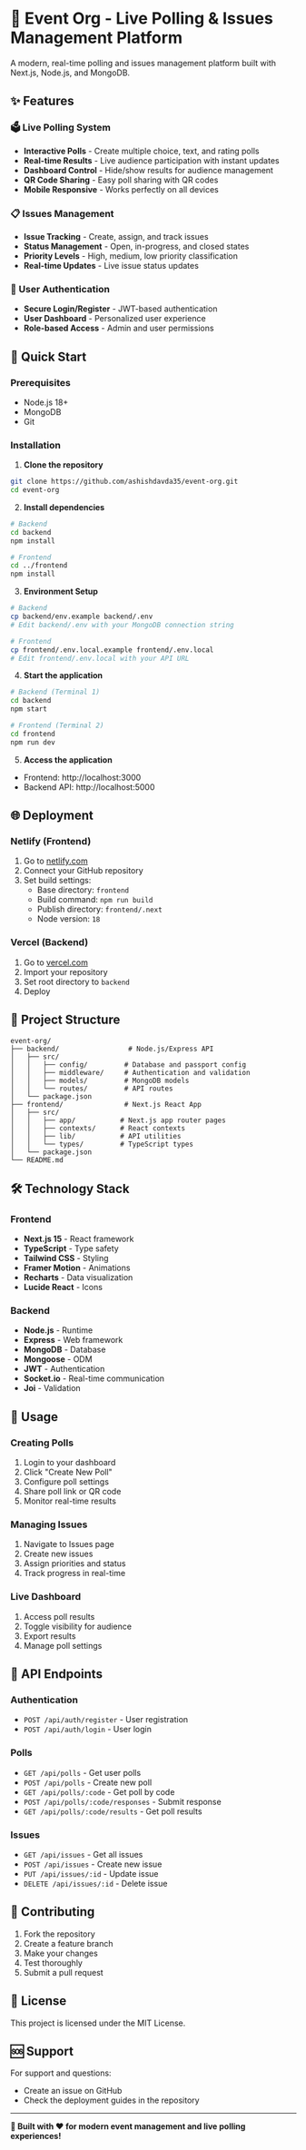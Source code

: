 # 🎯 Event Org - Live Polling & Issues Management Platform

A modern, real-time polling and issues management platform built with Next.js, Node.js, and MongoDB.

## ✨ Features

### 🗳️ Live Polling System
- **Interactive Polls** - Create multiple choice, text, and rating polls
- **Real-time Results** - Live audience participation with instant updates
- **Dashboard Control** - Hide/show results for audience management
- **QR Code Sharing** - Easy poll sharing with QR codes
- **Mobile Responsive** - Works perfectly on all devices

### 📋 Issues Management
- **Issue Tracking** - Create, assign, and track issues
- **Status Management** - Open, in-progress, and closed states
- **Priority Levels** - High, medium, low priority classification
- **Real-time Updates** - Live issue status updates

### 🔐 User Authentication
- **Secure Login/Register** - JWT-based authentication
- **User Dashboard** - Personalized user experience
- **Role-based Access** - Admin and user permissions

## 🚀 Quick Start

### Prerequisites
- Node.js 18+
- MongoDB
- Git

### Installation

1. **Clone the repository**
```bash
git clone https://github.com/ashishdavda35/event-org.git
cd event-org
```

2. **Install dependencies**
```bash
# Backend
cd backend
npm install

# Frontend
cd ../frontend
npm install
```

3. **Environment Setup**
```bash
# Backend
cp backend/env.example backend/.env
# Edit backend/.env with your MongoDB connection string

# Frontend
cp frontend/.env.local.example frontend/.env.local
# Edit frontend/.env.local with your API URL
```

4. **Start the application**
```bash
# Backend (Terminal 1)
cd backend
npm start

# Frontend (Terminal 2)
cd frontend
npm run dev
```

5. **Access the application**
- Frontend: http://localhost:3000
- Backend API: http://localhost:5000

## 🌐 Deployment

### Netlify (Frontend)
1. Go to [netlify.com](https://netlify.com)
2. Connect your GitHub repository
3. Set build settings:
   - Base directory: `frontend`
   - Build command: `npm run build`
   - Publish directory: `frontend/.next`
   - Node version: `18`

### Vercel (Backend)
1. Go to [vercel.com](https://vercel.com)
2. Import your repository
3. Set root directory to `backend`
4. Deploy

## 📁 Project Structure

```
event-org/
├── backend/                 # Node.js/Express API
│   ├── src/
│   │   ├── config/         # Database and passport config
│   │   ├── middleware/     # Authentication and validation
│   │   ├── models/         # MongoDB models
│   │   └── routes/         # API routes
│   └── package.json
├── frontend/               # Next.js React App
│   ├── src/
│   │   ├── app/           # Next.js app router pages
│   │   ├── contexts/      # React contexts
│   │   ├── lib/           # API utilities
│   │   └── types/         # TypeScript types
│   └── package.json
└── README.md
```

## 🛠️ Technology Stack

### Frontend
- **Next.js 15** - React framework
- **TypeScript** - Type safety
- **Tailwind CSS** - Styling
- **Framer Motion** - Animations
- **Recharts** - Data visualization
- **Lucide React** - Icons

### Backend
- **Node.js** - Runtime
- **Express** - Web framework
- **MongoDB** - Database
- **Mongoose** - ODM
- **JWT** - Authentication
- **Socket.io** - Real-time communication
- **Joi** - Validation

## 📱 Usage

### Creating Polls
1. Login to your dashboard
2. Click "Create New Poll"
3. Configure poll settings
4. Share poll link or QR code
5. Monitor real-time results

### Managing Issues
1. Navigate to Issues page
2. Create new issues
3. Assign priorities and status
4. Track progress in real-time

### Live Dashboard
1. Access poll results
2. Toggle visibility for audience
3. Export results
4. Manage poll settings

## 🔧 API Endpoints

### Authentication
- `POST /api/auth/register` - User registration
- `POST /api/auth/login` - User login

### Polls
- `GET /api/polls` - Get user polls
- `POST /api/polls` - Create new poll
- `GET /api/polls/:code` - Get poll by code
- `POST /api/polls/:code/responses` - Submit response
- `GET /api/polls/:code/results` - Get poll results

### Issues
- `GET /api/issues` - Get all issues
- `POST /api/issues` - Create new issue
- `PUT /api/issues/:id` - Update issue
- `DELETE /api/issues/:id` - Delete issue

## 🤝 Contributing

1. Fork the repository
2. Create a feature branch
3. Make your changes
4. Test thoroughly
5. Submit a pull request

## 📄 License

This project is licensed under the MIT License.

## 🆘 Support

For support and questions:
- Create an issue on GitHub
- Check the deployment guides in the repository

---

**🎉 Built with ❤️ for modern event management and live polling experiences!**